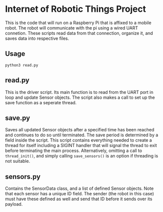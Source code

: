 # Internet of Robotic Things Project
This is the code that will run on a Raspberry Pi that is affixed to a mobile robot.  The robot will communicate with the pi using a wired UART connetion. These scripts read data from that connection, organize it, and saves data into respective files.

## Usage
` python3 read.py ` 

## read.py
This is the driver script.  Its main function is to read from the UART port in loop and update Sensor objects.
The script also makes a call to set up the save function as a seperate thread.

## save.py
Saves all updated Sensor objects after a specified time has been reached and continues to do so until terminated.  The save period is determined by a field inside the script.
This script contains everything needed to create a thread for itself including a SIGINT handler that will signal the thread to exit before terminating the main process. Alternatively, omitting a call to ` thread_init() `, and simply calling ` save_sensors() ` is an option if threading is not suitable.

## sensors.py
Contains the SensorData class, and a list of defined Sensor objects.  Note that each sensor has a unique ID field.  The sender (the robot in this case) must have these defined as well and send that ID before it sends over its payload.
